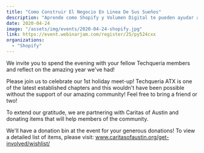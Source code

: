 ```yaml
---
title: "Como Construir El Negocio En Linea De Sus Sueños"
description: "Aprende como Shopify y Volumen Digital te pueden ayudar a construir el negocio en linea que siempre has deseado.. "
date: 2020-04-24
image: "/assets/img/events/2020-04-24-shopify.jpg"
link: https://event.webinarjam.com/register/25/py524cxx
organizations:
  - "Shopify"
---
```


We invite you to spend the evening with your fellow Techqueria members and reflect on the amazing year we've had!

Please join us to celebrate our 1st holiday meet-up! Techqueria ATX is one of the latest established chapters and this wouldn't have been possible without the support of our amazing community! Feel free to bring a friend or two!

To extend our gratitude, we are partnering with Caritas of Austin and donating items that will help members of the community.

We'll have a donation bin at the event for your generous donations! To view a detailed list of items, please visit: www.caritasofaustin.org/get-involved/wishlist/
